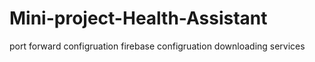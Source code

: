 # Mini-project-Health-Assistant


port forward configruation
firebase configruation
downloading services